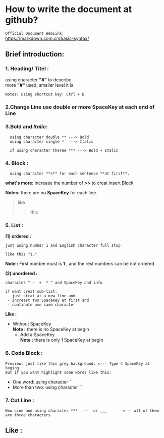 # How to write the document at github?
 `Official Document WebLink:`  
    https://markdown.com.cn/basic-syntax/

## Brief introduction:  
 ### **1. Heading/ Titel :**
  using character **"#"** to describe  
  more **"#"** used, smaller level it is  
    
    Notes: using shortcut key: Ctrl + B 
### **2.Change Line use double or more SpaceKey at each end of Line**  
   
    
### **3.Bold and *Italic*:**  
      using character double ** ---> Bold  
      using character single *  ---> Italic  
       
      If using character theree *** ---> Bold + Italic  
     
### **4. Block :**  
      using character **>** for each sentence **at first**.  
     
   **what's more:** increase the number of **>>** to creat insert Block    
    
   **Notes:**  there are no **SpaceKey** for each line.  
       
> like  
>> this  
     
### **5. List :**   
   
**(1) ordered :**  
    
    just using number 1 and English character full stop  
      
    like this "1."
   
 **Note :** First number must is **1** , and the rest numbers can be not ordered  
   
**(2) unordered :**  
  
    character " -  +  * " and SpaceKey and info  
      
    if want creat sub-list: 
     - just strat at a new line and  
     - increast two SpaceKey at first and 
     - continute use same character  
    
  **Like :**  
- Without SpaceKey      
**Note :** there is no SpaceKey at begin  
  - Add a SpaceKey      
**Note :** there is only 1 SpaceKey at begin  
   
   
 

### **6. Code Block :**  
    Preview: just like this grey background. <--- Type 4 SpaceKey at beging
    But if you want highlight some words like this:
 
- One word: using character **`** 
- More than two: using character **``**  
  
  
### **7. Cut Line :**   
    New Line and using character ***  ---  or ___       <--- all of them are three characters  
  
    
 **Like :**  
---











